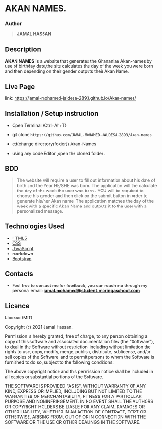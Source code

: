 # AKAN NAMES.

### Author

> **JAMAL HASSAN**

## Description
**AKAN NAMES** is a website that generates the Ghananian Akan-names by use of birthday date,the site calculates the day of the week you were born and then depending on their gender outputs their Akan Name.

## Live Page 
link: https://jamal-mohamed-jaldesa-2893.github.io/Akan-names/

## Installation / Setup instruction
* Open Terminal {Ctrl+Alt+T}

* git clone ```https://github.com/JAMAL-MOHAMED-JALDESA-2893/Akan-names```

* cd(change directory(folder)) Akan-Names

* using any code Editor ,open the cloned folder .

## BDD
> The website will require a user to fill out information about his date of birth and the Year HE/SHE was born.
> The application will the calculate the day of the week the user was born .
> YOU will be required to choose his gender and then click on the submit button in order to generate his/her Akan name.
> The application matches the day of the week with a specific Akan Name and outputs it to the user with a personalized message.

## Technologies Used

* [HTML5](https://github.com/topics/html5)
* [CSS](https://github.com/topics/css3)
* [JavaScript](https://github.com/topics/javascript)
* markdown
* [Bootstrap](https://github.com/topics/bootstrap)

## Contacts

- Feel free to contact me for feedback, you can reach me through my personal email:
  **jamal.mohamed@student.moringaschool.com**
 
 ## Licence

 License (MIT)

Copyright (c) 2021 Jamal Hassan.

Permission is hereby granted, free of charge, to any person obtaining a copy of this software and associated documentation files (the "Software"), to deal in the Software without restriction, including without limitation the rights to use, copy, modify, merge, publish, distribute, sublicense, and/or sell copies of the Software, and to permit persons to whom the Software is furnished to do so, subject to the following conditions:

The above copyright notice and this permission notice shall be included in all copies or substantial portions of the Software.

THE SOFTWARE IS PROVIDED "AS IS", WITHOUT WARRANTY OF ANY KIND, EXPRESS OR IMPLIED, INCLUDING BUT NOT LIMITED TO THE WARRANTIES OF MERCHANTABILITY, FITNESS FOR A PARTICULAR PURPOSE AND NONINFRINGEMENT. IN NO EVENT SHALL THE AUTHORS OR COPYRIGHT HOLDERS BE LIABLE FOR ANY CLAIM, DAMAGES OR OTHER LIABILITY, WHETHER IN AN ACTION OF CONTRACT, TORT OR OTHERWISE, ARISING FROM, OUT OF OR IN CONNECTION WITH THE SOFTWARE OR THE USE OR OTHER DEALINGS IN THE SOFTWARE.
